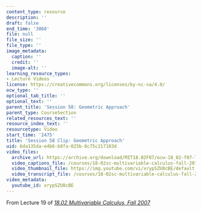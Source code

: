 ```yaml
---
content_type: resource
description: ''
draft: false
end_time: '3068'
file: null
file_size: ''
file_type: ''
image_metadata:
  caption: ''
  credit: ''
  image-alt: ''
learning_resource_types:
- Lecture Videos
license: https://creativecommons.org/licenses/by-nc-sa/4.0/
ocw_type: ''
optional_tab_title: ''
optional_text: ''
parent_title: 'Session 58: Geometric Approach'
parent_type: CourseSection
related_resources_text: ''
resource_index_text: ''
resourcetype: Video
start_time: '2475'
title: 'Session 58 Clip: Geometric Approach'
uid: 6da135da-e4b6-b8fa-025b-8c75c217183d
video_files:
  archive_url: https://archive.org/download/MIT18.02F07/ocw-18_02-f07-lec19_300k.mp4
  video_captions_file: /courses/18-02sc-multivariable-calculus-fall-2010/xrypSZU8cBE_captions.vtt
  video_thumbnail_file: https://img.youtube.com/vi/xrypSZU8cBE/default.jpg
  video_transcript_file: /courses/18-02sc-multivariable-calculus-fall-2010/xrypSZU8cBE_transcript.pdf
video_metadata:
  youtube_id: xrypSZU8cBE
---
```

From Lecture 19 of [_18.02 Multivariable Calculus, Fall 2007_](/courses/18-02-multivariable-calculus-fall-2007/video_galleries/video-lectures)